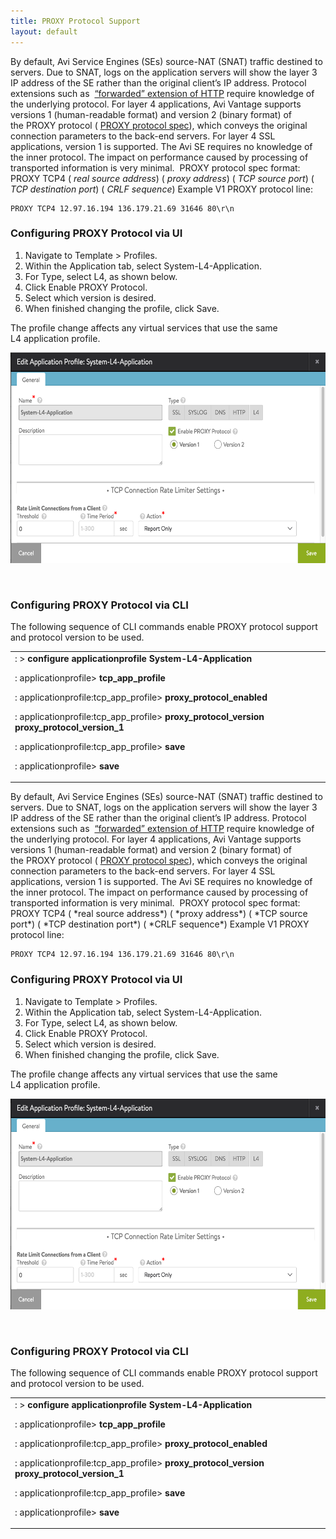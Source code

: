 ```yaml
---
title: PROXY Protocol Support 
layout: default
---
```

By default, Avi Service Engines (SEs) source-NAT (SNAT) traffic destined to servers. Due to SNAT, logs on the application servers will show the layer 3 IP address of the SE rather than the original client’s IP address. Protocol extensions such as  <a href="/x-forwarded-for-header-insertion/">“forwarded” extension of HTTP</a> require knowledge of the underlying protocol. For layer 4 applications, Avi Vantage supports versions 1 (human-readable format) and version 2 (binary format) of the PROXY protocol ( <a href="http://www.haproxy.org/download/1.5/doc/proxy-protocol.txt">PROXY protocol spec</a>), which conveys the original connection parameters to the back-end servers. For layer 4 SSL applications, version 1 is supported. The Avi SE requires no knowledge of the inner protocol. The impact on performance caused by processing of transported information is very minimal.     PROXY protocol spec format:    PROXY TCP4 ( *real source address*) ( *proxy address*) ( *TCP source port*) ( *TCP destination port*) ( *CRLF sequence*)    Example V1 PROXY protocol line:

<pre crayon="false" pre="" class="command-line language-bash" data-user="aviuser" data-host="avihost" data-output="1-100"><code>PROXY TCP4 12.97.16.194 136.179.21.69 31646 80\r\n
</code></pre>

### Configuring PROXY Protocol via UI

1. Navigate to Template > Profiles.
1. Within the Application tab, select System-L4-Application.
1. For Type, select L4, as shown below.
1. Click Enable PROXY Protocol.
1. Select which version is desired.
1. When finished changing the profile, click Save.

The profile change affects any virtual services that use the same L4 application profile.

<a href="img/Screen-Shot-2016-07-18-at-11.10.53-AM.png"><img src="img/Screen-Shot-2016-07-18-at-11.10.53-AM.png" alt="Screen Shot 2016-07-18 at 11.10.53 AM" width="600" height="337"></a>

 

### Configuring PROXY Protocol via CLI

The following sequence of CLI commands enable PROXY protocol support and protocol version to be used.
<table class="table table-hover"> 
 <tbody> 
  <tr> 
   <td><span style="font-weight: 400;">: &gt; </span><b>configure applicationprofile System-L4-Application</b><p></p> <p><span style="font-weight: 400;">: applicationprofile&gt; </span><b>tcp_app_profile</b></p> <p><span style="font-weight: 400;">: applicationprofile:tcp_app_profile&gt; </span><b>proxy_protocol_enabled</b></p> <p><span style="font-weight: 400;">: applicationprofile:tcp_app_profile&gt; </span><b>proxy_protocol_version proxy_protocol_version_1</b></p> <p><span style="font-weight: 400;">: applicationprofile:tcp_app_profile&gt; </span><b>save</b></p> <p><span style="font-weight: 400;">: applicationprofile&gt; </span><b>save</b></p></td> 
  </tr> 
 </tbody> 
</table> By default, Avi Service Engines (SEs) source-NAT (SNAT) traffic destined to servers. Due to SNAT, logs on the application servers will show the layer 3 IP address of the SE rather than the original client’s IP address. Protocol extensions such as  <a href="/x-forwarded-for-header-insertion/">“forwarded” extension of HTTP</a> require knowledge of the underlying protocol. For layer 4 applications, Avi Vantage supports versions 1 (human-readable format) and version 2 (binary format) of the PROXY protocol ( <a href="http://www.haproxy.org/download/1.5/doc/proxy-protocol.txt">PROXY protocol spec</a>), which conveys the original connection parameters to the back-end servers. For layer 4 SSL applications, version 1 is supported. The Avi SE requires no knowledge of the inner protocol. The impact on performance caused by processing of transported information is very minimal.     PROXY protocol spec format:    PROXY TCP4 ( *real source address*) ( *proxy address*) ( *TCP source port*) ( *TCP destination port*) ( *CRLF sequence*)    Example V1 PROXY protocol line:

<pre crayon="false" pre="" class="command-line language-bash" data-user="aviuser" data-host="avihost" data-output="1-100"><code>PROXY TCP4 12.97.16.194 136.179.21.69 31646 80\r\n
</code></pre>

### Configuring PROXY Protocol via UI

1. Navigate to Template > Profiles.
1. Within the Application tab, select System-L4-Application.
1. For Type, select L4, as shown below.
1. Click Enable PROXY Protocol.
1. Select which version is desired.
1. When finished changing the profile, click Save.

The profile change affects any virtual services that use the same L4 application profile.

<a href="img/Screen-Shot-2016-07-18-at-11.10.53-AM.png"><img src="img/Screen-Shot-2016-07-18-at-11.10.53-AM.png" alt="Screen Shot 2016-07-18 at 11.10.53 AM" width="600" height="337"></a>

 

### Configuring PROXY Protocol via CLI

The following sequence of CLI commands enable PROXY protocol support and protocol version to be used.
<table class="table table-hover"> 
 <tbody> 
  <tr> 
   <td><span style="font-weight: 400;">: &gt; </span><b>configure applicationprofile System-L4-Application</b><p></p> <p><span style="font-weight: 400;">: applicationprofile&gt; </span><b>tcp_app_profile</b></p> <p><span style="font-weight: 400;">: applicationprofile:tcp_app_profile&gt; </span><b>proxy_protocol_enabled</b></p> <p><span style="font-weight: 400;">: applicationprofile:tcp_app_profile&gt; </span><b>proxy_protocol_version proxy_protocol_version_1</b></p> <p><span style="font-weight: 400;">: applicationprofile:tcp_app_profile&gt; </span><b>save</b></p> <p><span style="font-weight: 400;">: applicationprofile&gt; </span><b>save</b></p></td> 
  </tr> 
 </tbody> 
</table>